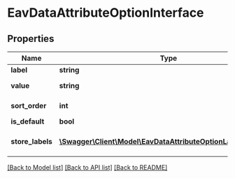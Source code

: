 # EavDataAttributeOptionInterface

## Properties
Name | Type | Description | Notes
------------ | ------------- | ------------- | -------------
**label** | **string** | Option label | 
**value** | **string** | Option value | 
**sort_order** | **int** | Option order | [optional] 
**is_default** | **bool** | Default | [optional] 
**store_labels** | [**\Swagger\Client\Model\EavDataAttributeOptionLabelInterface[]**](EavDataAttributeOptionLabelInterface.md) | Option label for store scopes | [optional] 

[[Back to Model list]](../README.md#documentation-for-models) [[Back to API list]](../README.md#documentation-for-api-endpoints) [[Back to README]](../README.md)


